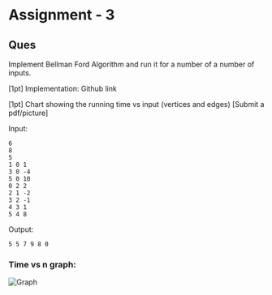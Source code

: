 # Assignment - 3
## Ques
Implement Bellman Ford Algorithm and run it for a number of a number of inputs. 

[1pt] Implementation: Github link

[1pt] Chart showing the running time vs input (vertices and edges) [Submit a pdf/picture]

Input:

	6
	8
	5
	1 0 1
	3 0 -4
	5 0 10
	0 2 2
	2 1 -2
	3 2 -1
	4 3 1
	5 4 8


Output:

	5 5 7 9 8 0 


### Time vs n graph:


![Graph](/Assignment%203/graph.jpg?raw=true "Time vs N graph")


